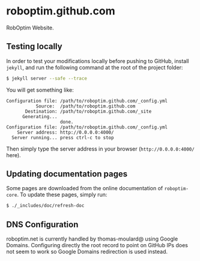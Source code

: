 roboptim.github.com
===================

RobOptim Website.

## Testing locally

In order to test your modifications locally before pushing to GitHub, install
`jekyll`, and run the following command at the root of the project folder:

```sh
$ jekyll server --safe --trace
```

You will get something like:

```
Configuration file: /path/to/roboptim.github.com/_config.yml
           Source:  /path/to/roboptim.github.com
       Destination: /path/to/roboptim.github.com/_site
      Generating... 
                    done.
Configuration file: /path/to/roboptim.github.com/_config.yml
    Server address: http://0.0.0.0:4000/
  Server running... press ctrl-c to stop
```

Then simply type the server address in your browser (`http://0.0.0.0:4000/`
here).

## Updating documentation pages

Some pages are downloaded from the online documentation of `roboptim-core`. To
update these pages, simply run:

```sh
$ ./_includes/doc/refresh-doc
```

## DNS Configuration

roboptim.net is currently handled by thomas-moulard@ using Google Domains.
Configuring directly the root record to point on GitHub IPs does not seem to work so Google Domains
redirection is used instead.
